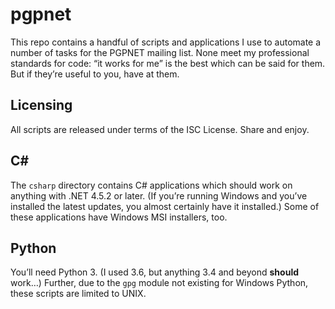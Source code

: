 # pgpnet

This repo contains a handful of scripts and applications I use to automate a number of tasks for the PGPNET mailing list.  None meet my professional standards for code: “it works for me” is the best which can be said for them.  But if they’re useful to you, have at them.

## Licensing

All scripts are released under terms of the ISC License.  Share and enjoy.

## C#

The `csharp` directory contains C# applications which should work on anything with .NET 4.5.2 or later.  (If you’re running Windows and you’ve installed the latest updates, you almost certainly have it installed.)  Some of these applications have Windows MSI installers, too.

## Python

You’ll need Python 3.  (I used 3.6, but anything 3.4 and beyond **should** work…)  Further, due to the `gpg` module not existing for Windows Python, these scripts are limited to UNIX.